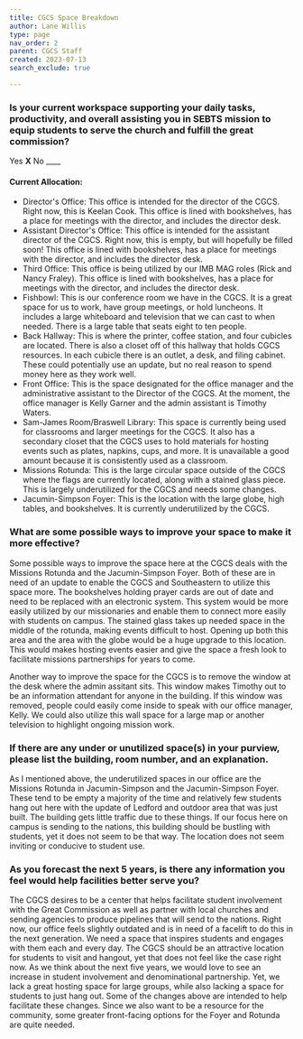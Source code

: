 ```yaml
---
title: CGCS Space Breakdown
author: Lane Willis
type: page
nav_order: 2
parent: CGCS Staff
created: 2023-07-13
search_exclude: true

---
```



### Is your current workspace supporting your daily tasks, productivity, and overall assisting you in SEBTS mission to equip students to serve the church and fulfill the great commission?
Yes __X__
No ____
 
#### Current Allocation:
  * Director's Office: This office is intended for the director of the CGCS. Right now, this is Keelan Cook. This office is lined with bookshelves, has a place for meetings with the director, and includes the director desk.
  * Assistant Director's Office: This office is intended for the assistant director of the CGCS. Right now, this is empty, but will hopefully be filled soon! This office is lined with bookshelves, has a place for meetings with the director, and includes the director desk.
  * Third Office: This office is being utilized by our IMB MAG roles (Rick and Nancy Fraley). This office is lined with bookshelves, has a place for meetings with the director, and includes the director desk.
  * Fishbowl: This is our conference room we have in the CGCS. It is a great space for us to work, have group meetings, or hold luncheons. It includes a large whiteboard and television that we can cast to when needed. There is a large table that seats eight to ten people.
  * Back Hallway: This is where the printer, coffee station, and four cubicles are located. There is also a closet off of this hallway that holds CGCS resources. In each cubicle there is an outlet, a desk, and filing cabinet. These could potentially use an update, but no real reason to spend money here as they work well.
  * Front Office: This is the space designated for the office manager and the administrative assistant to the Director of the CGCS. At the moment, the office manager is Kelly Garner and the admin assistant is Timothy Waters.
  * Sam-James Room/Braswell Library: This space is currently being used for classrooms and larger meetings for the CGCS. It also has a secondary closet that the CGCS uses to hold materials for hosting events such as plates, napkins, cups, and more. It is unavailable a good amount because it is consistently used as a classroom.
  * Missions Rotunda: This is the large circular space outside of the CGCS where the flags are currently located, along with a stained glass piece. This is largely underutilized for the CGCS and needs some changes.
  * Jacumin-Simpson Foyer: This is the location with the large globe, high tables, and bookshelves. It is currently underutilized by the CGCS.
 
### What are some possible ways to improve your space to make it more effective?  
   Some possible ways to improve the space here at the CGCS deals with the Missions Rotunda and the Jacumin-Simpson Foyer. Both of these are in need of an update to enable the CGCS and Southeastern to utilize this space more. The bookshelves holding prayer cards are out of date and need to be replaced with an electronic system. This system would be more easily utilized by our missionaries and enable them to connect more easily with students on campus. The stained glass takes up needed space in the middle of the rotunda, making events difficult to host. Opening up both this area and the area with the globe would be a huge upgrade to this location. This would makes hosting events easier and give the space a fresh look to facilitate missions partnerships for years to come.  
  
   Another way to improve the space for the CGCS is to remove the window at the desk where the admin assitant sits. This window makes Timothy out to be an information attendant for anyone in the building. If this window was removed, people could easily come inside to speak with our office manager, Kelly. We could also utilize this wall space for a large map or another television to highlight ongoing mission work.
 

### If there are any under or unutilized space(s) in your purview, please list the building, room number, and an explanation.  
As I mentioned above, the underutilized spaces in our office are the Missions Rotunda in Jacumin-Simpson and the Jacumin-Simpson Foyer. These tend to be empty a majority of the time and relatively few students hang out here with the update of Ledford and outdoor area that was just built. The building gets little traffic due to these things. If our focus here on campus is sending to the nations, this building should be bustling with students, yet it does not seem to be that way. The location does not seem inviting or conducive to student use.
 
### As you forecast the next 5 years, is there any information you feel would help facilities better serve you?  
The CGCS desires to be a center that helps facilitate student involvement with the Great Commission as well as partner with local churches and sending agencies to produce pipelines that will send to the nations. Right now, our office feels slightly outdated and is in need of a facelift to do this in the next generation. We need a space that inspires students and engages with them each and every day. The CGCS should be an attractive location for students to visit and hangout, yet that does not feel like the case right now. As we think about the next five years, we would love to see an increase in student involvement and denominational partnership. Yet, we lack a great hosting space for large groups, while also lacking a space for students to just hang out. Some of the changes above are intended to help facilitate these changes. Since we also want to be a resource for the community, some greater front-facing options for the Foyer and Rotunda are quite needed.